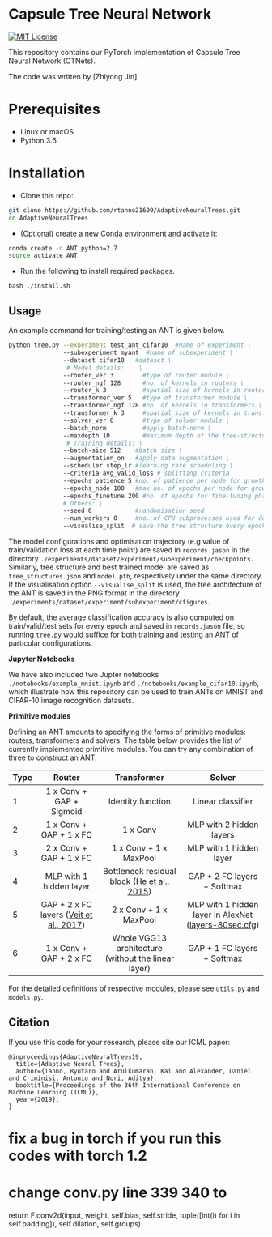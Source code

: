 # Capsule Tree Neural Network

[![MIT License](https://img.shields.io/badge/license-MIT-blue.svg)](LICENSE.md)

This repository contains our PyTorch implementation of Capsule Tree Neural Network (CTNets).

The code was written by [Zhiyong Jin]










# Prerequisites
- Linux or macOS
- Python 3.6


# Installation

- Clone this repo:
```bash
git clone https://github.com/rtanno21609/AdaptiveNeuralTrees.git
cd AdaptiveNeuralTrees
```
- (Optional) create a new Conda environment and activate it:
```bash
conda create -n ANT python=2.7
source activate ANT
```
- Run the following to install required packages.
``` 
bash ./install.sh
```

## Usage

An example command for training/testing an ANT is given below.

```bash
python tree.py --experiment test_ant_cifar10  #name of experiment \
               --subexperiment myant  #name of subexperiment \
               --dataset cifar10   #dataset \
                # Model details:    \
               --router_ver 3        #type of router module \
               --router_ngf 128      #no. of kernels in routers \
               --router_k 3          #spatial size of kernels in routers \
               --transformer_ver 5   #type of transformer module \
               --transformer_ngf 128 #no. of kernels in transformers \
               --transformer_k 3     #spatial size of kernels in transformers \
               --solver_ver 6        #type of solver module \
               --batch_norm          #apply batch-norm \
               --maxdepth 10         #maximum depth of the tree-structure \
                # Training details: \
               --batch-size 512    #batch size \
               --augmentation_on   #apply data augmentation \
               --scheduler step_lr #learning rate scheduling \
               --criteria avg_valid_loss # splitting criteria
               --epochs_patience 5 #no. of patience per node for growth phase \
               --epochs_node 100   #max no. of epochs per node for growth phase \
               --epochs_finetune 200 #no. of epochs for fine-tuning phase \
               # Others: \
               --seed 0            #randomisation seed
               --num_workers 0     #no. of CPU subprocesses used for data loading \
               --visualise_split  # save the tree structure every epoch \
```
The model configurations and optimisation trajectory (e.g value of
train/validation loss at each time point) are saved in `records.jason` in the 
directory `./experiments/dataset/experiment/subexperiment/checkpoints`. Similarly,
tree structure and best trained model are saved as `tree_structures.json`
and `model.pth`, respectively under the same directory. If the visualisation option 
`--visualise_split` is used, the tree architecture of the ANT is saved in the PNG
format in the directory `./experiments/dataset/experiment/subexperiment/cfigures`.

By default, the average classification accuracy is also computed
on train/valid/test sets for every epoch and saved in `records.jason` file, so
running `tree.py` would suffice for both training and testing an ANT of particular 
configurations. 

**Jupyter Notebooks**

We have also included two Jupter notebooks `./notebooks/example_mnist.ipynb`
and `./notebooks/example_cifar10.ipynb`, which illustrate how this repository 
can be used to train ANTs on MNIST and CIFAR-10 image recognition datasets. 


**Primitive modules**

Defining an ANT amounts to specifying the forms of primitive modules: routers,
transformers and solvers. The table below provides the list of currently implemented
primitive modules. You can try any combination of three
to construct an ANT. 

| Type | Router | Transformer  | Solver |
| ------------- |:-------------:  | :-----------:|:-----:|
| 1     | 1 x Conv + GAP + Sigmoid | Identity function | Linear classifier  |
| 2     | 1 x Conv + GAP + 1 x FC   | 1 x Conv | MLP with 2 hidden layers  |
| 3     | 2 x Conv + GAP + 1 x FC   | 1 x Conv + 1 x MaxPool | MLP with 1 hidden layer |
| 4     | MLP with 1 hidden layer   | Bottleneck residual block ([He et al., 2015](https://arxiv.org/abs/1512.03385)) | GAP + 2 FC layers + Softmax |
| 5     | GAP + 2 x FC layers ([Veit et al., 2017](https://arxiv.org/abs/1711.11503)) | 2 x Conv + 1 x MaxPool | MLP with 1 hidden layer in AlexNet ([layers-80sec.cfg](https://github.com/BVLC/caffe/blob/master/examples/mnist/lenet.prototxt))    |
| 6     | 1 x Conv +  GAP + 2 x FC | Whole VGG13 architecture (without the linear layer) | GAP + 1 FC layers + Softmax  |

For the detailed definitions of respective modules, please see `utils.py` and 
`models.py`. 

## Citation
If you use this code for your research, please cite our ICML paper:
```
@inproceedings{AdaptiveNeuralTrees19,
  title={Adaptive Neural Trees},
  author={Tanno, Ryutaro and Arulkumaran, Kai and Alexander, Daniel and Criminisi, Antonio and Nori, Aditya},
  booktitle={Proceedings of the 36th International Conference on Machine Learning (ICML)},
  year={2019},
}
```

# fix a bug in torch if you run this codes with torch 1.2
# change conv.py line 339 340 to 
 return F.conv2d(input, weight, self.bias, self.stride,
                        tuple([int(i) for i in self.padding]), self.dilation, self.groups)

